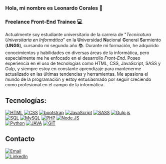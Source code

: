 ### Hola, mi nombre es Leonardo Corales 👋
### Freelance Front-End Trainee 💻

Actualmente soy estudiante universitario de la carrera de "*Tecnicatura Universitaria en Informática*" en la **U**niversidad **N**acional **G**eneral **S**armiento (**UNGS**), cursando mi segundo año 📚. Durante mi formación, he adquirido conocimientos y habilidades en diversas áreas de la informática, pero especialmente me he enfocado en el desarrollo *Front-End*. Poseo experiencia en el uso de tecnologías como HTML, CSS, JavaScript, SASS y Gulp, y siempre estoy en constante aprendizaje para mantenerme actualizado en las últimas tendencias y herramientas. Me apasiona el mundo de la programación y estoy entusiasmado por seguir creciendo como profesional en el campo de la informática.

## Tecnologías:
[![HTML](https://img.shields.io/badge/HTML-e06b12?style=for-the-badge&logo=html5&logoColor=white&labelColor=101010)]()
[![CSS](https://img.shields.io/badge/CSS-1283e0?&style=for-the-badge&logo=css3&logoColor=white&labelColor=101010)]()
[![bootstrap](https://img.shields.io/badge/bootstrap-9217FE?&style=for-the-badge&logo=bootstrap&logoColor=white&labelColor=101010)]()
[![JavaScript](https://img.shields.io/badge/JavaScript-F7DF1E?style=for-the-badge&logo=javascript&logoColor=white&labelColor=101010)]()
[![SASS](https://img.shields.io/badge/SASS-F28E8E?style=for-the-badge&logo=SASS&logoColor=white&labelColor=101010)]()
[![Gulp.js](https://img.shields.io/badge/Gulp.js-FE5117?style=for-the-badge&logo=GULP&logoColor=white&labelColor=101010)]()
</br>
[![SQL](https://img.shields.io/badge/SQL-1283e0?&style=for-the-badge&logo=slq&logoColor=white&labelColor=101010)]()
[![MySQL](https://img.shields.io/badge/MySQL-4479A1?style=for-the-badge&logo=mysql&logoColor=white&labelColor=101010)]()
[![PHP](https://img.shields.io/badge/php-1283e0?&style=for-the-badge&logo=php&logoColor=white&labelColor=101010)]()
[![Node.JS](https://img.shields.io/badge/Node.JS-339933?style=for-the-badge&logo=node.js&logoColor=white&labelColor=101010)]()
</br>
[![Python](https://img.shields.io/badge/Python-yellow?style=for-the-badge&logo=python&logoColor=white&labelColor=101010)]()
[![JAVA](https://img.shields.io/badge/JAVA-1283e0?&style=for-the-badge&logo=java&logoColor=white&labelColor=101010)]()
[![GIT](https://img.shields.io/badge/GIT-red?&style=for-the-badge&logo=git&logoColor=white&labelColor=101010)]()

## Contacto
[![Email](https://img.shields.io/badge/leo24corales@gmail.com-email_personal-D14836?style=for-the-badge&logo=gmail&logoColor=white&labelColor=101010)](mailto:leo24corales@gmail.com)
</br>
[![LinkedIn](https://img.shields.io/badge/LinkedIn-Leonardo_Corales-0077B5?style=for-the-badge&logo=linkedin&logoColor=white&labelColor=101010)](https://www.linkedin.com/in/leonardo-ezequiel-corales-0557a4259/)
